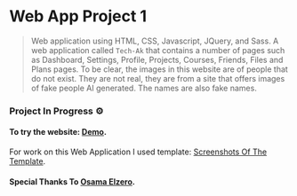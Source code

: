 # Web App Project 1

> Web application using HTML, CSS, Javascript, JQuery, and Sass. A web application called `Tech-Ak` that contains a number of pages such as Dashboard, Settings, Profile, Projects, Courses, Friends, Files and Plans pages. To be clear, the images in this website are of people that do not exist. They are not real, they are from a site that offers images of fake people AI generated. The names are also fake names.

### Project In Progress ⚙️ 

#### To try the website: [Demo](https://omar95-a.github.io/Web-App-Project-1/).

For work on this Web Application I used template: [Screenshots Of The Template](https://github.com/Omar95-A/Web-App-Project-1/tree/main/Screenshots%20Of%20The%20Template).

#### Special Thanks To [Osama Elzero](https://elzero.org/category/courses/html-and-css-practice/).
